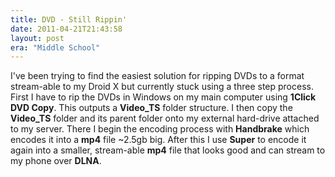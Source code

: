```yaml
---
title: DVD - Still Rippin'
date: 2011-04-21T21:43:58
layout: post
era: "Middle School"
---
```


I've been trying to find the easiest solution for ripping DVDs to a format stream-able to my Droid X but currently stuck using a three step process. First I have to rip the DVDs in Windows on my main computer using **1Click DVD Copy**. This outputs a **Video_TS** folder structure. I then copy the **Video_TS** folder and its parent folder onto my external hard-drive attached to my server. There I begin the encoding process with **Handbrake** which encodes it into a **mp4** file ~2.5gb big. After this I use **Super** to encode it again into a smaller, stream-able **mp4** file that looks good and can stream to my phone over **DLNA**.
